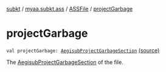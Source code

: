 [subkt](../../index.md) / [myaa.subkt.ass](../index.md) / [ASSFile](index.md) / [projectGarbage](./project-garbage.md)

# projectGarbage

`val projectGarbage: `[`AegisubProjectGarbageSection`](../-aegisub-project-garbage-section/index.md) [(source)](https://github.com/Myaamori/SubKt/blob/0.1.13/src/main/kotlin/myaa/subkt/ass/parser.kt#L116)

The [AegisubProjectGarbageSection](../-aegisub-project-garbage-section/index.md) of the file.

